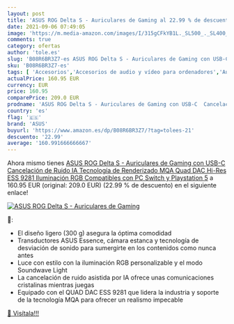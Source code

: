 ```yaml
---
layout: post
title: 'ASUS ROG Delta S - Auriculares de Gaming al 22.99 % de descuento'
date: 2021-09-06 07:49:05
image: 'https://m.media-amazon.com/images/I/315gCFkYB1L._SL500_._SL400_.jpg'
comments: true
category: ofertas
author: 'tole.es'
slug: 'B08R6BR3Z7-es ASUS ROG Delta S - Auriculares de Gaming con USB-C...'
sku: 'B08R6BR3Z7-es'
tags: [ 'Accesorios','Accesorios de audio y vídeo para ordenadores','Auriculares con micrófonos','Informática','asus','playstation', ]
actualPrice: 160.95 EUR
currency: EUR
price: 160.95
comparePrice: 209.0 EUR
prodname: 'ASUS ROG Delta S - Auriculares de Gaming con USB-C  Cancelación de Ruido IA  Tecnología de Renderizado MQA  Quad DAC Hi-Res ESS 9281  Iluminación RGB  Compatibles con PC  Switch y Playstation 5'
country: 'es'
flag: '🇪🇸'
brand: 'ASUS'
buyurl: 'https://www.amazon.es/dp/B08R6BR3Z7/?tag=tolees-21'
descuento: '22.99'
average: '160.991666666667'
---
```


Ahora mismo tienes [ASUS ROG Delta S - Auriculares de Gaming con USB-C  Cancelación de Ruido IA  Tecnología de Renderizado MQA  Quad DAC Hi-Res ESS 9281  Iluminación RGB  Compatibles con PC  Switch y Playstation 5](https://www.amazon.es/dp/B08R6BR3Z7/?tag=tolees-21) a 160.95 EUR (original: 209.0 EUR) (22.99 %  de descuento) en el siguiente enlace!

[![ASUS ROG Delta S - Auriculares de Gaming](https://m.media-amazon.com/images/I/315gCFkYB1L._SL500_._SL400_.jpg)](https://www.amazon.es/dp/B08R6BR3Z7/?tag=tolees-21)

🔎:

- El diseño ligero (300 g) asegura la óptima comodidad
- Transductores ASUS Essence, cámara estanca y tecnología de desviación de sonido para sumergirte en los contenidos como nunca antes
- Luce con estilo con la iluminación RGB personalizable y el modo Soundwave Light
- La cancelación de ruido asistida por IA ofrece unas comunicaciones cristalinas mientras juegas
- Equipado con el QUAD DAC ESS 9281 que lidera la industria y soporte de la tecnología MQA para ofrecer un realismo impecable

[🛒 Visítala!!!](https://www.amazon.es/dp/B08R6BR3Z7/?tag=tolees-21)
